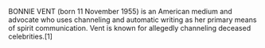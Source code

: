 BONNIE VENT (born 11 November 1955) is an American medium and advocate who uses channeling and automatic writing as her primary means of spirit communication. Vent is known for allegedly channeling deceased celebrities.[1]
